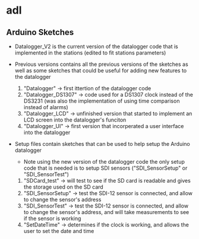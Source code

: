 # adl
Arduino Sketches
----------------
- Datalogger_V2 is the current version of the datalogger code that is implemented in the stations (edited to fit stations parameters)

- Previous versions contains all the previous versions of the sketches as well as some sketches that could be useful for adding new features to the datalogger
	1) "Datalogger" 	-> first ittertion of the datalogger code
	2) "Datalogger_DS1307" 	-> code used for a DS1307 clock instead of the DS3231 (was also the implementation of using time comparison instead of alarms)
	3) "Datalogger_LCD" 	-> unfinished version that started to implement an LCD screen into the datalogger's funciton
	4) "Datalogger_UI"	-> first version that incorperated a user interface into the datalogger

- Setup files contain sketches that can be used to help setup the Arduino datalogger
	* Note using the new version of the datalogger code the only setup code that is needed is to setup SDI sensors ("SDI_SensorSetup" or "SDI_SensorTest")
	1) "SDCard_test"	-> will test to see if the SD card is readable and gives the storage used on the SD card
	2) "SDI_SensorSetup" 	-> test the SDI-12 sensor is connected, and allow to change the sensor's address
	3) "SDI_SensorTest" 	-> test the SDI-12 sensor is connected, and allow to change the sensor's address, and will take measurements to see if the sensor is working
	4) "SetDateTime"	-> determines if the clock is working, and allows the user to set the date and time
